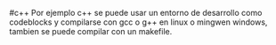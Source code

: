 #c++
Por ejemplo c++ se puede usar un entorno de desarrollo como codeblocks y compilarse con gcc o g++ en linux o mingwen windows, tambien se
puede compilar con un makefile.

